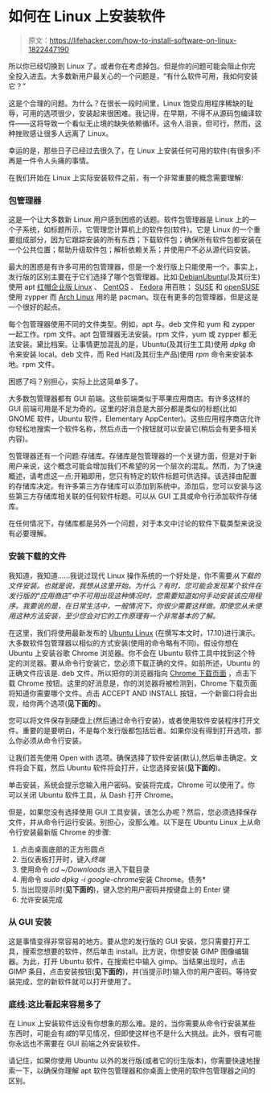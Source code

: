 # 如何在 Linux 上安装软件

> 原文：<https://lifehacker.com/how-to-install-software-on-linux-1822447190>

所以你已经切换到 Linux 了。或者你在考虑掉包。但是你的问题可能会阻止你完全投入进去。大多数新用户最关心的一个问题是，“有什么软件可用，我如何安装它？”



这是个合理的问题。为什么？在很长一段时间里，Linux 饱受应用程序稀缺的耻辱，可用的选项很少，安装起来很困难。我记得，在早期，不得不从源码包编译软件——这将导致一个看似无止境的缺失依赖循环。这令人沮丧，但可行。然而，这种挫败感让很多人远离了 Linux。

幸运的是，那些日子已经过去很久了，在 Linux 上安装任何可用的软件(有很多)不再是一件令人头痛的事情。

在我们开始在 Linux 上实际安装软件之前，有一个非常重要的概念需要理解:

### **包管理器**

这是一个让大多数新 Linux 用户感到困惑的话题。软件包管理器是 Linux 上的一个子系统，如标题所示，它管理您计算机上的软件包(软件)。它是 Linux 的一个重要组成部分，因为它跟踪安装的所有东西；下载软件包；确保所有软件包都安装在一个公共位置；帮助升级软件包；解析依赖关系；并使用户不必从源代码安装。

最大的困惑是有许多可用的包管理器，但是一个发行版上只能使用一个。事实上，发行版的区别主要在于它们选择了哪个包管理器。比如:[Debian](http://www.debian.org)[Ubuntu](http://www.ubuntu.com)(及其衍生)使用 apt [红帽企业版 Linux](https://www.redhat.com) 、 [CentOS](https://www.centos.org/) 、 [Fedora](https://getfedora.org/) 用百胜； [SUSE](http://www.suse.com) 和 [openSUSE](https://www.opensuse.org/) 使用 zypper 而 [Arch Linux](https://www.archlinux.org/) 用的是 pacman。现在有更多的包管理器，但是这是一个很好的起点。

每个包管理器使用不同的文件类型。例如，apt 与。deb 文件和 yum 和 zypper 一起工作。rpm 文件。apt 包管理器无法安装。rpm 文件，yum 或 zypper 都无法安装。黛比档案。让事情更加混乱的是，Ubuntu(及其衍生工具)使用 *dpkg* 命令来安装 local。deb 文件，而 Red Hat(及其衍生产品)使用 *rpm* 命令来安装本地。rpm 文件。

困惑了吗？别担心，实际上比这简单多了。

大多数包管理器都有 GUI 前端。这些前端类似于苹果应用商店。有许多这样的 GUI 前端可用是不足为奇的。这里的好消息是大部分都是类似的标题(比如 GNOME 软件，Ubuntu 软件，Elementary AppCenter)。这些应用程序商店允许你轻松地搜索一个软件名称，然后点击一个按钮就可以安装它(稍后会有更多相关内容)。

包管理器还有一个问题:存储库。存储库是包管理器的一个关键方面，但是对于新用户来说，这个概念可能会增加我们不希望的另一个层次的混乱。然而，为了快速概述，请考虑这一点:开箱即用，您只有特定的软件标题可供选择。该选择由配置的存储库决定。有许多第三方存储库可以添加到系统中。添加后，您可以安装与这些第三方存储库相关联的任何软件标题。可以从 GUI 工具或命令行添加软件存储库。

在任何情况下，存储库都是另外一个问题，对于本文中讨论的软件下载类型来说没有必要理解。

### **安装下载的文件**

我知道，我知道……我说过现代 Linux 操作系统的一个好处是，你不需要*从下载的文件安装。也就是说，我想从这里开始。为什么？有时，您可能会发现某个软件在发行版的“应用商店”中不可用出现这种情况时，您需要知道如何手动安装该应用程序。我要说的是，在日常生活中，一般情况下，你很少需要这样做。即使您从未使用这种方法安装，至少您会对它的工作原理有一个非常基本的了解。*

在这里，我们将使用最新发布的 [Ubuntu Linux](https://www.ubuntu.com/) (在撰写本文时，17.10)进行演示。大多数软件包管理器以相似的方式安装(使用的命令略有不同)。假设你想在 Ubuntu 上安装谷歌 Chrome 浏览器。你不会在 Ubuntu 软件工具中找到这个特定的浏览器。要从命令行安装它，您必须下载正确的文件。如前所述，Ubuntu 的正确文件应该是. deb 文件。所以把你的浏览器指向 [Chrome 下载页面](https://www.google.com/chrome/) ，点击下载 Chrome 按钮。这里的好消息是，你的浏览器将被检测到，Chrome 下载页面将知道你需要哪个文件。点击 ACCEPT AND INSTALL 按钮，一个新窗口将会出现，给你两个选项(**见下面的**)。

您可以将文件保存到硬盘上(然后通过命令行安装)，或者使用软件安装程序打开文件。重要的是要明白，不是每个发行版都包括后者。如果你没有得到打开选项，那么你必须从命令行安装。

让我们首先使用 Open with 选项。确保选择了软件安装(默认),然后单击确定。文件将会下载，然后 Ubuntu 软件将会打开，让您选择安装(**见下面的**)。

单击安装，系统会提示您输入用户密码。安装将完成，Chrome 可以使用了。你可以关闭 Ubuntu 软件工具，从 Dash 打开 Chrome。

但是，如果您没有选择使用 GUI 工具安装，该怎么办呢？然后，您必须选择保存文件，并从命令行运行安装。别担心，没那么难。以下是在 Ubuntu Linux 上从命令行安装最新版 Chrome 的步骤:

1.  点击桌面底部的正方形圆点
2.  当仪表板打开时，键入*终端*
3.  使用命令 *cd ~/Downloads* 进入下载目录
4.  用命令 *sudo dpkg -i google-chrome*安装 Chrome。债务*
5.  当出现提示时(**见下面的**)，键入您的用户密码并按键盘上的 Enter 键
6.  允许安装完成

### **从 GUI 安装**

这是事情变得非常容易的地方。要从您的发行版的 GUI 安装，您只需要打开工具，搜索您想要的软件，然后单击 install。比方说，你想安装 GIMP 图像编辑器。为此，打开 Ubuntu 软件，在搜索栏中输入 gimp。当结果出现时，点击 GIMP 条目，点击安装按钮(**见下面的**)，并(当提示时)输入你的用户密码。等待安装完成，您的新软件就可以打开使用了。

### **底线:这比看起来容易多了**

在 Linux 上安装软件远没有你想象的那么难。是的，当你需要从命令行安装某些东西时，可能会有*或*的罕见情况，但即使这样也不是什么大挑战。此外，很有可能你永远也不需要在 GUI 前端之外安装软件。

请记住，如果你使用 Ubuntu 以外的发行版(或者它的衍生版本)，你需要快速地搜索一下，以确保你理解 apt 软件包管理器和你桌面上使用的软件包管理器之间的区别。